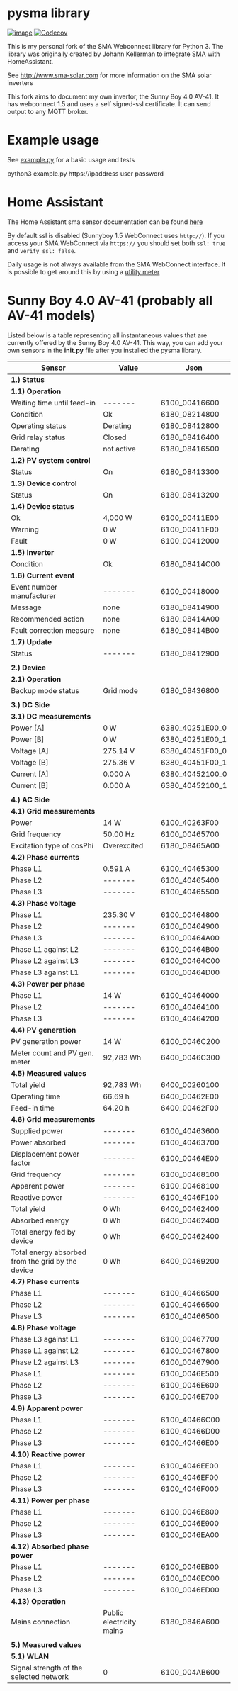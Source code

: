 pysma library
=============

[![image](https://circleci.com/gh/kellerza/pysma.svg?style=svg)](https://circleci.com/gh/kellerza/pysma)
[![Codecov](https://codecov.io/gh/kellerza/pysma/branch/master/graph/badge.svg)](https://codecov.io/gh/kellerza/pysma)

This is my personal fork of the SMA Webconnect library for Python 3. The library was originally created
by Johann Kellerman to integrate SMA with HomeAssistant.

See <http://www.sma-solar.com> for more information on the SMA solar
inverters

This fork aims to document my own invertor, the Sunny Boy 4.0 AV-41. It has webconnect 1.5 and uses a self signed-ssl certificate. It can send output to any MQTT broker.

Example usage
=============

See [example.py](./example.py) for a basic usage and tests

python3 example.py https://ipaddress user password

Home Assistant
==============

The Home Assistant sma sensor documentation can be found
[here](https://www.home-assistant.io/components/sma)

By default ssl is disabled (Sunnyboy 1.5 WebConnect uses `http://`). If
you access your SMA WebConnect via `https://` you should set both
`ssl: true` and `verify_ssl: false`.

Daily usage is not always available from the SMA WebConnect interface.
It is possible to get around this by using a
[utility meter](https://www.home-assistant.io/components/utility_meter)


Sunny Boy 4.0 AV-41 (probably all AV-41 models)
===============================================

Listed below is a table representing all instantaneous values that are currently offered by the Sunny Boy 4.0 AV-41. 
This way, you can add your own sensors in the __init.py__ file after you installed the pysma library.

| **Sensor** | **Value** | **Json** |
| --- | --- | --- |
| **1.) Status** |
| **1.1) Operation** |
| Waiting time until feed-in | ------- | 6100_00416600 |
| Condition | Ok | 6180_08214800 |
| Operating status | Derating | 6180_08412800 |
| Grid relay status | Closed | 6180_08416400 |
| Derating | not active | 6180_08416500 |
| **1.2) PV system control** |
| Status | On | 6180_08413300 |
| **1.3) Device control** |
| Status | On | 6180_08413200 |
| **1.4) Device status** |
| Ok | 4,000 W | 6100_00411E00 |
| Warning | 0 W | 6100_00411F00 |
| Fault | 0 W | 6100_00412000 |
| **1.5) Inverter** |
| Condition | Ok | 6180_08414C00 |
| **1.6) Current event** |
| Event number manufacturer | ------- | 6100_00418000 |
| Message | none | 6180_08414900 |
| Recommended action | none | 6180_08414A00 |
| Fault correction measure | none | 6180_08414B00 |
| **1.7) Update** |
| Status | ------- | 6180_08412900 |
|  |  |  |
| **2.) Device** |
| **2.1) Operation** |
| Backup mode status | Grid mode | 6180_08436800 |
|  |  |  |
| **3.) DC Side**
| **3.1) DC measurements** |
| Power [A] | 0 W | 6380_40251E00_0 |
| Power [B] | 0 W | 6380_40251E00_1 |
| Voltage [A] | 275.14 V | 6380_40451F00_0 |
| Voltage [B] | 275.36 V | 6380_40451F00_1 |
| Current [A] | 0.000 A | 6380_40452100_0 |
| Current [B] | 0.000 A | 6380_40452100_1 |
|  |  |  |
| **4.) AC Side** |
| **4.1) Grid measurements** |
| Power | 14 W | 6100_40263F00 |
| Grid frequency | 50.00 Hz | 6100_00465700 |
| Excitation type of cosPhi | Overexcited | 6180_08465A00 |
| **4.2) Phase currents** |
| Phase L1 | 0.591 A | 6100_40465300 |
| Phase L2 | ------- | 6100_40465400 |
| Phase L3 | ------- | 6100_40465500 |
| **4.3) Phase voltage** |
| Phase L1 | 235.30 V | 6100_00464800 |
| Phase L2 | ------- | 6100_00464900 |
| Phase L3 | ------- | 6100_00464A00 |
| Phase L1 against L2 | ------- | 6100_00464B00 |
| Phase L2 against L3 | ------- | 6100_00464C00 |
| Phase L3 against L1 | ------- | 6100_00464D00 |
| **4.3) Power per phase** |
| Phase L1 | 14 W | 6100_40464000 |
| Phase L2 | ------- | 6100_40464100 |
| Phase L3 | ------- | 6100_40464200 |
| **4.4) PV generation** |
| PV generation power | 14 W | 6100_0046C200 |
| Meter count and PV gen. meter | 92,783 Wh | 6400_0046C300 |
| **4.5) Measured values** |
| Total yield | 92,783 Wh | 6400_00260100 |
| Operating time | 66.69 h | 6400_00462E00 |
| Feed-in time | 64.20 h | 6400_00462F00 |
| **4.6) Grid measurements** |
| Supplied power | ------- | 6100_40463600 |
| Power absorbed | ------- | 6100_40463700 |
| Displacement power factor | ------- | 6100_00464E00 |
| Grid frequency | ------- | 6100_00468100 |
| Apparent power | ------- | 6100_00468100 |
| Reactive power | ------- | 6100_4046F100 |
| Total yield | 0 Wh | 6400_00462400 |
| Absorbed energy | 0 Wh | 6400_00462400 |
| Total energy fed by device | 0 Wh | 6400_00462400 |
| Total energy absorbed from the grid by the device | 0 Wh | 6400_00469200 |
| **4.7) Phase currents** |
| Phase L1 | ------- | 6100_40466500 |
| Phase L2 | ------- | 6100_40466500 |
| Phase L3 | ------- | 6100_40466500 |
| **4.8) Phase voltage** |
| Phase L3 against L1 | ------- | 6100_00467700 |
| Phase L1 against L2 | ------- | 6100_00467800 |
| Phase L2 against L3 | ------- | 6100_00467900 |
| Phase L1 | ------- | 6100_0046E500 |
| Phase L2 | ------- | 6100_0046E600 |
| Phase L3 | ------- | 6100_0046E700 |
| **4.9) Apparent power** |
| Phase L1 | ------- | 6100_40466C00 |
| Phase L2 | ------- | 6100_40466D00 |
| Phase L3 | ------- | 6100_40466E00 |
| **4.10) Reactive power** |
| Phase L1 | ------- | 6100_4046EE00 |
| Phase L2 | ------- | 6100_4046EF00 |
| Phase L3 | ------- | 6100_4046F000 |
| **4.11) Power per phase** |
| Phase L1 | ------- | 6100_0046E800 |
| Phase L2 | ------- | 6100_0046E900 |
| Phase L3 | ------- | 6100_0046EA00 |
| **4.12) Absorbed phase power** |
| Phase L1 | ------- | 6100_0046EB00 |
| Phase L2 | ------- | 6100_0046EC00 |
| Phase L3 | ------- | 6100_0046ED00 |
| **4.13) Operation** |
| Mains connection | Public electricity mains | 6180_0846A600 |
|  |  |  |
| **5.) Measured values** |
| **5.1) WLAN** | |
| Signal strength of the selected network | 0 | 6100_004AB600 |
